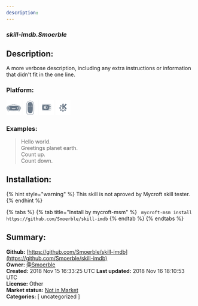 ```yaml
---
description: 
---
```


### _skill-imdb.Smoerble_  
## Description:  
A more verbose description, including any extra instructions or
information that didn't fit in the one line.  
### Platform:  
 ![Mark I](../.gitbook/assets/mark-1-icon.png)  ![Mark II](../.gitbook/assets/mark-2-icon.png)  ![Picroft](../.gitbook/assets/picroft-icon.png)  ![plasmoid](../.gitbook/assets/kde.png)   
### Examples:  
> Hello world.  
> Greetings planet earth.  
> Count up.  
> Count down.  
  
## Installation:  
{% hint style="warning" %}
This skill is not aproved by Mycroft skill tester.
{% endhint %}
    
{% tabs %}
{% tab title="Install by mycroft-msm" %}
``` mycroft-msm install https://github.com/Smoerble/skill-imdb```
{% endtab %}
  {% endtabs %}
    
## Summary:  
**Github:** [https://github.com/Smoerble/skill-imdb](https://github.com/Smoerble/skill-imdb)  
**Owner:** [@Smoerble](https://github.com/Smoerble)  
**Created:** 2018 Nov 15 16:33:25 UTC  **Last updated:** 2018 Nov 16 18:10:53 UTC  
**License:** Other  
**Market status:** [Not in Market](https://market.mycroft.ai/skill/)  
**Categories:** [ uncategorized ]   
